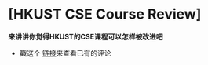 [HKUST CSE Course Review]
=======
**来讲讲你觉得HKUST的CSE课程可以怎样被改进吧**
- 戳这个 [链接](review/README.md)来查看已有的评论